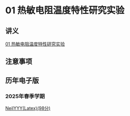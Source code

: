 # 01 热敏电阻温度特性研究实验

## 讲义

[01 热敏电阻温度特性研究实验](./01.pdf)

## 注意事项


## 历年电子版

### 2025年春季学期

[NeilYYY(Latex)(98分)](https://github.com/NeilYYYY/PHY104B_SUSTech_Experiments_of_Fundamental_Physics/tree/main/7_%E7%83%AD%E6%95%8F%E7%94%B5%E9%98%BB%E6%B8%A9%E5%BA%A6%E7%89%B9%E6%80%A7%E7%A0%94%E7%A9%B6%E5%AE%9E%E9%AA%8C_98%E5%88%86)